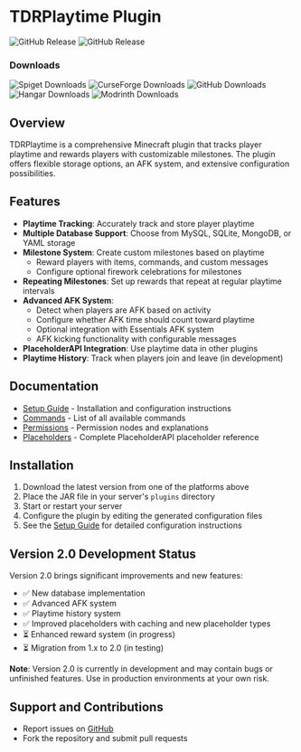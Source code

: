 # TDRPlaytime Plugin

![GitHub Release](https://img.shields.io/github/v/release/thedutchruben/tdrplaytime?sort=date&label=Latest%20release)
![GitHub Release](https://img.shields.io/github/v/release/thedutchruben/tdrplaytime?include_prereleases&sort=date&label=Latest%20pre-release)

### Downloads
![Spiget Downloads](https://img.shields.io/spiget/downloads/47894?label=Spigot&labelColor=Spigot&link=https%3A%2F%2Fwww.spigotmc.org%2Fresources%2Ftdr-playtime-rewards-mysql.47894%2F)
![CurseForge Downloads](https://img.shields.io/curseforge/dt/279491?label=Curse%20Forge)
![GitHub Downloads](https://img.shields.io/github/downloads/thedutchruben/tdrplaytime/total?label=GitHub)
![Hangar Downloads](https://img.shields.io/hangar/dt/tdrplaytime?label=Hangar&link=https%3A%2F%2Fhangar.papermc.io%2FTheDutchRuben%2FTDRPlaytime)
![Modrinth Downloads](https://img.shields.io/modrinth/dt/t9QEZM17?label=Modrinth&link=https%3A%2F%2Fmodrinth.com%2Fplugin%2Ftdr-playtime)

## Overview
TDRPlaytime is a comprehensive Minecraft plugin that tracks player playtime and rewards players with customizable milestones. The plugin offers flexible storage options, an AFK system, and extensive configuration possibilities.

## Features
- **Playtime Tracking**: Accurately track and store player playtime
- **Multiple Database Support**: Choose from MySQL, SQLite, MongoDB, or YAML storage
- **Milestone System**: Create custom milestones based on playtime
  - Reward players with items, commands, and custom messages
  - Configure optional firework celebrations for milestones
- **Repeating Milestones**: Set up rewards that repeat at regular playtime intervals
- **Advanced AFK System**:
  - Detect when players are AFK based on activity
  - Configure whether AFK time should count toward playtime
  - Optional integration with Essentials AFK system
  - AFK kicking functionality with configurable messages
- **PlaceholderAPI Integration**: Use playtime data in other plugins
- **Playtime History**: Track when players join and leave (in development)

## Documentation
- [Setup Guide](SETUP.md) - Installation and configuration instructions
- [Commands](COMMANDS.md) - List of all available commands
- [Permissions](PERMISSIONS.md) - Permission nodes and explanations
- [Placeholders](PLACEHOLDERS.md) - Complete PlaceholderAPI placeholder reference

## Installation
1. Download the latest version from one of the platforms above
2. Place the JAR file in your server's `plugins` directory
3. Start or restart your server
4. Configure the plugin by editing the generated configuration files
5. See the [Setup Guide](SETUP.md) for detailed configuration instructions

## Version 2.0 Development Status
Version 2.0 brings significant improvements and new features:

- ✅ New database implementation
- ✅ Advanced AFK system
- ✅ Playtime history system
- ✅ Improved placeholders with caching and new placeholder types
- ⏳ Enhanced reward system (in progress)
- ⏳ Migration from 1.x to 2.0 (in testing)

**Note**: Version 2.0 is currently in development and may contain bugs or unfinished features. Use in production environments at your own risk.

## Support and Contributions
- Report issues on [GitHub](https://github.com/thedutchruben/tdrplaytime/issues)
- Fork the repository and submit pull requests

